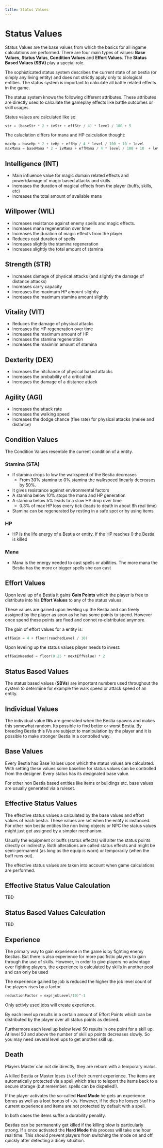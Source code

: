 ```yaml
---
title: Status Values
---
```

# Status Values

Status Values are the base values from which the basics for all ingame calculations are performed.
There are four main types of values: **Base Values**, **Status Valus**, **Condition Values** and **Effort Values**. The
**Status Based Values (SBV)** play a special role.

The sophisticated status system describes the current state of an bestia (or simply any living entity) and does not
strictly apply only to biological entities. The status system is important to calculate all battle related effects
in the game.

The status system knows the following different attributes. These attributes are directly used to calculate the gameplay
effects like battle outcomes or skill usages.

Status values are calculated like so:

```kotlin
str = (baseStr * 2 + ivStr + effStr / 4) * level / 100 + 5
```

The caluclation differs for mana and HP calculation thought:

```kotlin
maxHp = baseHp * 2 + ivHp + effHp / 4 * level / 100 + 10 + level
maxMana = baseMana * 2 + ivMana + effMana / 4 * level / 100 + 10  + level * 2
```

## Intelligence (INT)

* Main influence value for magic domain related effects and power/damage of magic based attacks and skills.
* Increases the duration of magical effects from the player (buffs, skills, etc)
* Increases the total amount of available mana

## Willpower (WIL)

* Increases resistance against enemy spells and magic effects.
* Increases mana regeneration over time
* Increases the duration of magic effects from the player
* Reduces cast duration of spells
* Increases slightly the stamina regeneration
* Increases slightly the total amount of stamina

## Strength (STR)

* Increases damage of physical attacks (and slightly the damage of distance attacks)
* Increases carry capacity
* Increases the maximum HP amount slightly
* Increases the maximum stamina amount slightly

## Vitality (VIT)

* Reduces the damage of physical attacks
* Increases the HP regeneration over time
* Increases the maximum amount of HP
* Increases the stamina regeneration
* Increases the maximim amount of stamina

## Dexterity (DEX)

* Increases the hitchance of physical based attacks
* Increases the probability of a critical hit
* Increases the damage of a distance attack

## Agility (AGI)

* Increases the attack rate
* Increases the walking speed
* Increases the dodge chance (flee rate) for physical attacks (melee and distance)

## Condition Values

The Condition Values resemble the current condition of a entity.

### Stamina (STA)

* If stamina drops to low the walkspeed of the Bestia decreases
  * From 30% stamina to 0% stamina the walkspeed linearly decreases by 50%.
* It gives resistance against environmental factors
* A stamina below 10% stops the mana and HP generation
* A stamina below 5% leads to a slow HP drop over time
  * 0.3% of max HP loss every tick (leads to death in about 8h real time)
* Stamina can be regenerated by resting in a safe spot or by using items

### HP

* HP is the life energy of a Bestia or entity. If the HP reaches 0 the Bestia is killed

### Mana

* Mana is the energy needed to cast spells or abilities. The more mana the Bestia has the more
  or bigger spells she can cast

## Effort Values

Upon level up of a Bestia it gains **Gain Points** which the player is free to distribute into his **Effort Values**
to any of the status values.

These values are gained upon leveling up the Bestia and can freely assigned by the player as soon as he has some points
to spend. However once spend these points are fixed and connot re-distributed anymore.

The gain of effort values for a entity is:

```kotlin
effGain = 4 + floor(reachedLevel / 10)
```

Upon leveling up the status values player needs to invest:

```kotlin
effGainNeeded = floor(0.25 * nextEffValue) * 2
```

## Status Based Values

The status based values (**SBVs**) are important numbers used throughout the system to determine for example the walk
speed or attack speed of an entity.

## Individual Values

The individual value **IVs** are generated when the Bestia spawns and makes this somewhat random. Its possible to find
better or worst Bestia. By breeding Bestia this IVs are subject to manipulation by the player and it is possible to make
stronger Bestia in a controlled way.

## Base Values

Every Bestia has Base Values upon which the status values are calculated. With setting these  values some
baseline for status values can be controlled from the designer. Every status has its designated base value.

For other non Bestia based entities like items or buildings etc. base values are usually generated via a ruleset.

## Effective Status Values

The effective status values a calculated by the base values and effort values of each bestia. These values are set when
the entity is instanced. For other non bestia entities like non living objects or NPC the status values might just get
assigned by a simpler mechanism.

Usually the equipment or buffs (status effects) will alter the status points directly or indirectly. Both alterations
are called status effects and might be semi-permanent (as long as the equip is worn) or temporarily (when the buff
runs out).

The effective status values are taken into account when game calculations are performed.

## Effective Status Value Calculation

TBD

## Status Based Values Calculation

TBD

## Experience

The primary way to gain experience in the game is by fighting enemy Bestias. But there is also experience for more pacifistic
players to gain through the use of skills. However, in order to give players no advantage over fighting players, the
experience is calculated by skills in another pool and can only be used

The experience gained by job is reduced the higher the job level count
of the players rises by a factor.

```kotlin
reductionFactor = exp(jobLevel/10)^-1
```

Only activly used jobs will create experience.

By each level up results in a certain amount of Effort Points which can be distributed by the player over all status points
as desired.

Furthermore each level up below level 50 results in one point for a skill up. At level 50 and above the number of
skill up points decreases slowly. So you may need several level ups to get another skill up.

## Death

Players Master can not die directly, they are reborn with a temporary malus.

A killed Bestia or Master loses `1%` of their current experience. The items are automatically protected via a spell
which tries to teleport the items back to a secure storage (but remember: spells can be dispelled!).

If the player activates the so-called **Hard Mode** he gets an experience bonus as well as a loot bonus of `+3%`.
However, if he dies he looses `5%`of his current experience and items are not protected by default with a spell.

In both cases the items suffer a durability penality.

Bestias can be permanently get killed if the killing blow is particularly strong. If s once activated the
**Hard Mode** this process will take one hour real time. This should prevent players from switching the mode on and off
quickly after detecting a dicey situation.
